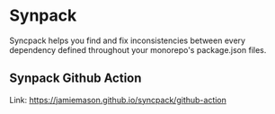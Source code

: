 # Synpack
Syncpack helps you find and fix inconsistencies between every dependency defined throughout your monorepo's package.json files.

## Synpack Github Action
Link: https://jamiemason.github.io/syncpack/github-action
